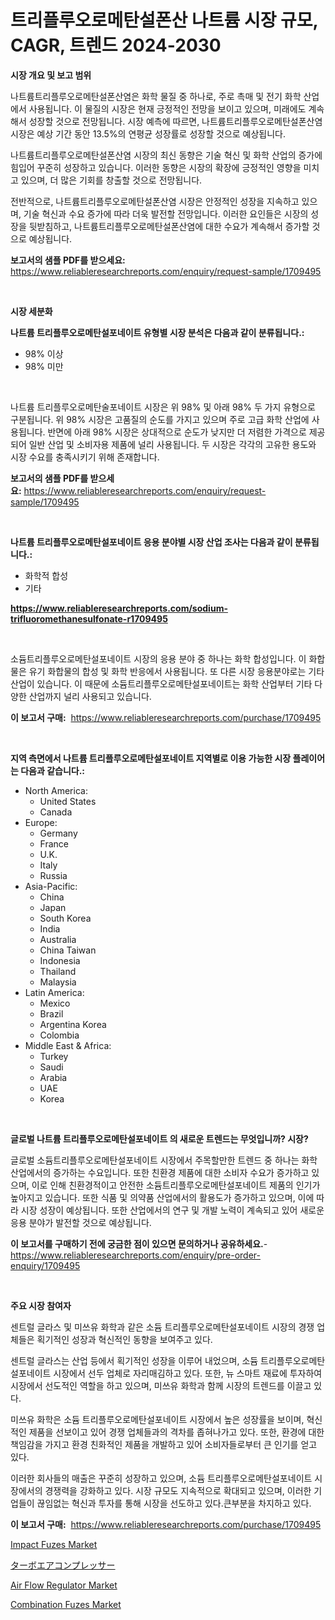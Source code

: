 <p><h1>트리플루오로메탄설폰산 나트륨 시장 규모, CAGR, 트렌드 2024-2030</h1></p><p><strong>시장 개요 및 보고 범위</strong></p>
<p><p>나트륨트리플루오로메탄설폰산염은 화학 물질 중 하나로, 주로 촉매 및 전기 화학 산업에서 사용됩니다. 이 물질의 시장은 현재 긍정적인 전망을 보이고 있으며, 미래에도 계속해서 성장할 것으로 전망됩니다. 시장 예측에 따르면, 나트륨트리플루오로메탄설폰산염 시장은 예상 기간 동안 13.5%의 연평균 성장률로 성장할 것으로 예상됩니다.</p><p>나트륨트리플루오로메탄설폰산염 시장의 최신 동향은 기술 혁신 및 화학 산업의 증가에 힘입어 꾸준히 성장하고 있습니다. 이러한 동향은 시장의 확장에 긍정적인 영향을 미치고 있으며, 더 많은 기회를 창출할 것으로 전망됩니다.</p><p>전반적으로, 나트륨트리플루오로메탄설폰산염 시장은 안정적인 성장을 지속하고 있으며, 기술 혁신과 수요 증가에 따라 더욱 발전할 전망입니다. 이러한 요인들은 시장의 성장을 뒷받침하고, 나트륨트리플루오로메탄설폰산염에 대한 수요가 계속해서 증가할 것으로 예상됩니다.</p></p>
<p><strong>보고서의 샘플 PDF를 받으세요:</strong> <a href="https://www.reliableresearchreports.com/enquiry/request-sample/1709495">https://www.reliableresearchreports.com/enquiry/request-sample/1709495</a></p>
<p>&nbsp;</p>
<p><strong>시장 세분화</strong></p>
<p><strong>나트륨 트리플루오로메탄설포네이트 유형별 시장 분석은 다음과 같이 분류됩니다.:</strong></p>
<p><ul><li>98% 이상</li><li>98% 미만</li></ul></p>
<p>&nbsp;</p>
<p><p>나트륨 트리플루오로메탄술포네이트 시장은 위 98% 및 아래 98% 두 가지 유형으로 구분됩니다. 위 98% 시장은 고품질의 순도를 가지고 있으며 주로 고급 화학 산업에 사용됩니다. 반면에 아래 98% 시장은 상대적으로 순도가 낮지만 더 저렴한 가격으로 제공되어 일반 산업 및 소비자용 제품에 널리 사용됩니다. 두 시장은 각각의 고유한 용도와 시장 수요를 충족시키기 위해 존재합니다.</p></p>
<p><strong>보고서의 샘플 PDF를 받으세요:</strong>&nbsp;<a href="https://www.reliableresearchreports.com/enquiry/request-sample/1709495">https://www.reliableresearchreports.com/enquiry/request-sample/1709495</a></p>
<p>&nbsp;</p>
<p><strong> 나트륨 트리플루오로메탄설포네이트 응용 분야별 시장 산업 조사는 다음과 같이 분류됩니다.:</strong></p>
<p><ul><li>화학적 합성</li><li>기타</li></ul></p>
<p><strong><a href="https://www.reliableresearchreports.com/sodium-trifluoromethanesulfonate-r1709495">https://www.reliableresearchreports.com/sodium-trifluoromethanesulfonate-r1709495</a></strong></p>
<p>&nbsp;</p>
<p><p>소듐트리플루오로메탄설포네이트 시장의 응용 분야 중 하나는 화학 합성입니다. 이 화합물은 유기 화합물의 합성 및 화학 반응에서 사용됩니다. 또 다른 시장 응용분야로는 기타 산업이 있습니다. 이 때문에 소듐트리플루오로메탄설포네이트는 화학 산업부터 기타 다양한 산업까지 널리 사용되고 있습니다.</p></p>
<p><strong>이 보고서 구매:</strong>&nbsp; <a href="https://www.reliableresearchreports.com/purchase/1709495">https://www.reliableresearchreports.com/purchase/1709495</a></p>
<p>&nbsp;</p>
<p><strong>지역 측면에서 나트륨 트리플루오로메탄설포네이트 지역별로 이용 가능한 시장 플레이어는 다음과 같습니다.:</strong></p>
<p><ul>
    <li>
        North America:
        <ul>
            <li>United States</li>
            <li>Canada</li>
        </ul>
    </li>
    <li>
        Europe:
        <ul>
            <li>Germany</li>
            <li>France</li>
            <li>U.K.</li>
            <li>Italy</li>
            <li>Russia</li>
        </ul>
    </li>
    <li>
        Asia-Pacific:
        <ul>
            <li>China</li>
            <li>Japan</li>
            <li>South Korea</li>
            <li>India</li>
            <li>Australia</li>
            <li>China Taiwan</li>
            <li>Indonesia</li>
            <li>Thailand</li>
            <li>Malaysia</li>
        </ul>
    </li>
    <li>
        Latin America:
        <ul>
            <li>Mexico</li>
            <li>Brazil</li>
            <li>Argentina Korea</li>
            <li>Colombia</li>
        </ul>
    </li>
    <li>
        Middle East & Africa:
        <ul>
            <li>Turkey</li>
            <li>Saudi</li>
            <li>Arabia</li>
            <li>UAE</li>
            <li>Korea</li>
        </ul>
    </li>
    </ul></p>
<p>&nbsp;</p>
<p><strong>글로벌 나트륨 트리플루오로메탄설포네이트 의 새로운 트렌드는 무엇입니까? 시장?</strong></p>
<p><p>글로벌 소듐트리플루오로메탄설포네이트 시장에서 주목할만한 트렌드 중 하나는 화학 산업에서의 증가하는 수요입니다. 또한 친환경 제품에 대한 소비자 수요가 증가하고 있으며, 이로 인해 친환경적이고 안전한 소듐트리플루오로메탄설포네이트 제품의 인기가 높아지고 있습니다. 또한 식품 및 의약품 산업에서의 활용도가 증가하고 있으며, 이에 따라 시장 성장이 예상됩니다. 또한 산업에서의 연구 및 개발 노력이 계속되고 있어 새로운 응용 분야가 발전할 것으로 예상됩니다.</p></p>
<p><strong>이 보고서를 구매하기 전에 궁금한 점이 있으면 문의하거나 공유하세요.</strong>- <a href="https://www.reliableresearchreports.com/enquiry/pre-order-enquiry/1709495">https://www.reliableresearchreports.com/enquiry/pre-order-enquiry/1709495</a></p>
<p>&nbsp;</p>
<p><strong>주요 시장 참여자</strong></p>
<p><p>센트럴 글라스 및 미쓰유 화학과 같은 소듐 트리플루오로메탄설포네이트 시장의 경쟁 업체들은 획기적인 성장과 혁신적인 동향을 보여주고 있다. </p><p>센트럴 글라스는 산업 등에서 획기적인 성장을 이루어 내었으며, 소듐 트리플루오로메탄설포네이트 시장에서 선두 업체로 자리매김하고 있다. 또한, 뉴 스마트 재료에 투자하여 시장에서 선도적인 역할을 하고 있으며, 미쓰유 화학과 함께 시장의 트렌드를 이끌고 있다.</p><p>미쓰유 화학은 소듐 트리플루오로메탄설포네이트 시장에서 높은 성장률을 보이며, 혁신적인 제품을 선보이고 있어 경쟁 업체들과의 격차를 좁혀나가고 있다. 또한, 환경에 대한 책임감을 가지고 환경 친화적인 제품을 개발하고 있어 소비자들로부터 큰 인기를 얻고 있다.</p><p>이러한 회사들의 매출은 꾸준히 성장하고 있으며, 소듐 트리플루오로메탄설포네이트 시장에서의 경쟁력을 강화하고 있다. 시장 규모도 지속적으로 확대되고 있으며, 이러한 기업들이 끊임없는 혁신과 투자를 통해 시장을 선도하고 있다.큰부분을 차지하고 있다.</p></p>
<p><strong>이 보고서 구매:</strong>&nbsp;&nbsp;<a href="https://www.reliableresearchreports.com/purchase/1709495">https://www.reliableresearchreports.com/purchase/1709495</a></p>
<p><p><a href="https://pretty-mail-caf.notion.site/Impact-Fuzes-Market-Size-Reveals-the-Best-Marketing-Channels-In-Global-Industry-cbf5c7138da24ff4a48b25c6539c3151">Impact Fuzes Market</a></p><p><a href="https://github.com/SarahFahey88/Market-Research-Report-List-1/blob/main/922007225416.md">ターボエアコンプレッサー</a></p><p><a href="https://view.publitas.com/reportprime-1/air-flow-regulator-market-the-key-to-successful-business-strategy-forecast-till-2031/">Air Flow Regulator Market</a></p><p><a href="https://full-wildebeest-80b.notion.site/Combination-Fuzes-Market-Focuses-on-Market-Share-Size-and-Projected-Forecast-Till-2031-5b4c83b63009420a9fc7fef45346ed1f">Combination Fuzes Market</a></p></p>